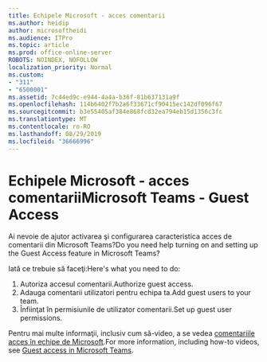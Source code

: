 ```yaml
---
title: Echipele Microsoft - acces comentarii
ms.author: heidip
author: microsoftheidi
ms.audience: ITPro
ms.topic: article
ms.prod: office-online-server
ROBOTS: NOINDEX, NOFOLLOW
localization_priority: Normal
ms.custom:
- "311"
- "6500001"
ms.assetid: 7c44ed9c-e944-4a4a-b36f-81b637131a9f
ms.openlocfilehash: 114b6402f7b2a6f33671cf90415ec142df096f67
ms.sourcegitcommit: b3e55405af384e868fcd32ea794eb15d1356c3fc
ms.translationtype: MT
ms.contentlocale: ro-RO
ms.lasthandoff: 08/29/2019
ms.locfileid: "36666996"
---
```

# <a name="microsoft-teams---guest-access"></a><span data-ttu-id="c76a9-102">Echipele Microsoft - acces comentarii</span><span class="sxs-lookup"><span data-stu-id="c76a9-102">Microsoft Teams - Guest Access</span></span>

<span data-ttu-id="c76a9-103">Ai nevoie de ajutor activarea şi configurarea caracteristica acces de comentarii din Microsoft Teams?</span><span class="sxs-lookup"><span data-stu-id="c76a9-103">Do you need help turning on and setting up the Guest Access feature in Microsoft Teams?</span></span>

<span data-ttu-id="c76a9-104">Iată ce trebuie să faceţi:</span><span class="sxs-lookup"><span data-stu-id="c76a9-104">Here's what you need to do:</span></span>

1. <span data-ttu-id="c76a9-105">Autoriza accesul comentarii.</span><span class="sxs-lookup"><span data-stu-id="c76a9-105">Authorize guest access.</span></span>
1. <span data-ttu-id="c76a9-106">Adauga comentarii utilizatori pentru echipa ta.</span><span class="sxs-lookup"><span data-stu-id="c76a9-106">Add guest users to your team.</span></span>
1. <span data-ttu-id="c76a9-107">Înfiinţat în permisiunile de utilizator comentarii.</span><span class="sxs-lookup"><span data-stu-id="c76a9-107">Set up guest user permissions.</span></span>

<span data-ttu-id="c76a9-108">Pentru mai multe informaţii, inclusiv cum să-video, a se vedea [comentariile acces în echipe de Microsoft](https://docs.microsoft.com/microsoftteams/guest-access).</span><span class="sxs-lookup"><span data-stu-id="c76a9-108">For more information, including how-to videos, see [Guest access in Microsoft Teams](https://docs.microsoft.com/microsoftteams/guest-access).</span></span>
